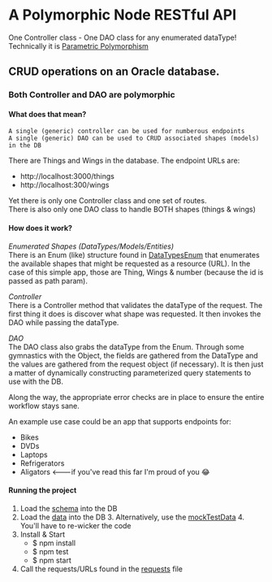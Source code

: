 # A Polymorphic Node RESTful API  
One Controller class - One DAO class for any enumerated dataType!  
Technically it is [Parametric Polymorphism](https://www.techopedia.com/definition/21247/parametric-polymorphism)

## CRUD operations on an Oracle database.

### Both Controller and DAO are polymorphic
#### What does that mean?
    A single (generic) controller can be used for numberous endpoints 
    A single (generic) DAO can be used to CRUD associated shapes (models) in the DB
There are Things and Wings in the database.
The endpoint URLs are:
- http://localhost:3000/things
- http://localhost:300/wings

Yet there is only one Controller class and one set of routes.  
There is also only one DAO class to handle BOTH shapes (things & wings)

#### How does it work?

_Enumerated Shapes (DataTypes/Models/Entities)_  
There is an Enum (like) structure found in [DataTypesEnum](./src/models/DataTypesEnum.js) that enumerates the available shapes that might be requested as a resource (URL). In the case of this simple app, those are Thing, Wings & number (because the id is passed as path param).

_Controller_  
There is a Controller method that validates the dataType of the request. The first thing it does is discover what shape was requested. It then invokes the DAO while passing the dataType.

_DAO_  
The DAO class also grabs the dataType from the Enum. Through some gymnastics with the Object, the fields are gathered from the DataType and the values are gathered from the request object (if necessary). It is then just a matter of dynamically constructing parameterized query statements to use with the DB.

Along the way, the appropriate error checks are in place to ensure the entire workflow stays sane.

An example use case could be an app that supports endpoints for:  
 - Bikes
 - DVDs
 - Laptops
 - Refrigerators
 - Aligators <---if you've read this far I'm proud of you 😂

#### Running the project

1. Load the [schema](./data/schema.sql) into the DB
2. Load the [data](./data/data.sql) into the DB 
   3. Alternatively, use the [mockTestData](./data/mockTestData.json)
   4. You'll have to re-wicker the code
3. Install & Start
    - $ npm install
    - $ npm test
    - $ npm start
4. Call the requests/URLs found in the [requests](./requests.http) file 

